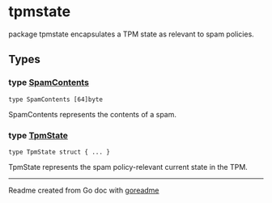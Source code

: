 # tpmstate

package tpmstate encapsulates a TPM state as relevant to spam policies.

## Types

### type [SpamContents](/tpmstate.go#L13)

`type SpamContents [64]byte`

SpamContents represents the contents of a spam.

### type [TpmState](/tpmstate.go#L16)

`type TpmState struct { ... }`

TpmState represents the spam policy-relevant current state in the TPM.

---
Readme created from Go doc with [goreadme](https://github.com/posener/goreadme)
